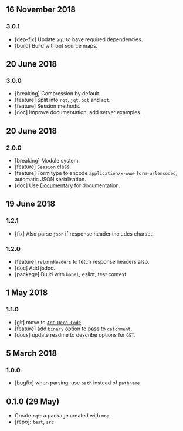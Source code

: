 ## 16 November 2018

### 3.0.1

- [dep-fix] Update `aqt` to have required dependencies.
- [build] Build without source maps.

## 20 June 2018

### 3.0.0

- [breaking] Compression by default.
- [feature] Split into `rqt`, `jqt`, `bqt` and `aqt`.
- [feature] Session methods.
- [doc] Improve documentation, add server examples.

## 20 June 2018

### 2.0.0

- [breaking] Module system.
- [feature] `Session` class.
- [feature] Form type to encode `application/x-www-form-urlencoded`, automatic JSON serialisation.
- [doc] Use [Documentary](https://npmjs.org/package/documentary) for documentation.

## 19 June 2018

### 1.2.1

- [fix] Also parse `json` if response header includes charset.

### 1.2.0

- [feature] `returnHeaders` to fetch response headers also.
- [doc] Add jsdoc.
- [package] Build with `babel`, eslint, test context

## 1 May 2018

### 1.1.0

- [git] move to [`Art Deco Code`](https://artdeco.bz)
- [feature] add `binary` option to pass to `catchment`.
- [docs] update readme to describe options for `GET`.

## 5 March 2018

### 1.0.0

- [bugfix] when parsing, use `path` instead of `pathname`

## 0.1.0 (29 May)

- Create `rqt`: a package created with `mnp`
- [repo]: `test`, `src`
